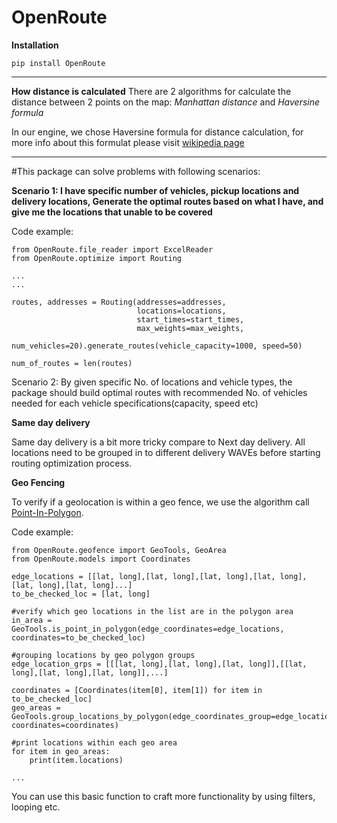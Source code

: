 # OpenRoute

**Installation**

`pip install OpenRoute`

---

**How distance is calculated**
There are 2 algorithms for calculate the distance between 2 points on the map: _Manhattan distance_ and _Haversine formula_

In our engine, we chose Haversine formula for distance calculation, for more info about this formulat please visit [wikipedia page](https://en.wikipedia.org/wiki/Haversine_formula)

---

#This package can solve problems with following scenarios:

**Scenario 1: I have specific number of vehicles, pickup locations and delivery locations, Generate the optimal routes based on what I have, and give me the locations that unable to be covered**


Code example:

    from OpenRoute.file_reader import ExcelReader
    from OpenRoute.optimize import Routing

    ...
    ...

    routes, addresses = Routing(addresses=addresses, 
                                locations=locations,
                                start_times=start_times,
                                max_weights=max_weights,
                                num_vehicles=20).generate_routes(vehicle_capacity=1000, speed=50)

    num_of_routes = len(routes)

Scenario 2: By given specific No. of locations and vehicle types, the package should build optimal routes with recommended No. of vehicles needed for each vehicle specifications(capacity, speed etc)




**Same day delivery**

Same day delivery is a bit more tricky compare to Next day delivery. All locations need to be grouped in to different delivery WAVEs before starting routing optimization process.


**Geo Fencing**

To verify if a geolocation is within a geo fence, we use the algorithm call [Point-In-Polygon](https://en.wikipedia.org/wiki/Point_in_polygon).


Code example:

    from OpenRoute.geofence import GeoTools, GeoArea
    from OpenRoute.models import Coordinates

    edge_locations = [[lat, long],[lat, long],[lat, long],[lat, long],[lat, long],[lat, long]...]
    to_be_checked_loc = [lat, long]

    #verify which geo locations in the list are in the polygon area
    in_area = GeoTools.is_point_in_polygon(edge_coordinates=edge_locations, coordinates=to_be_checked_loc)

    #grouping locations by geo polygon groups
    edge_location_grps = [[[lat, long],[lat, long],[lat, long]],[[lat, long],[lat, long],[lat, long]],...]

    coordinates = [Coordinates(item[0], item[1]) for item in to_be_checked_loc]
    geo_areas = GeoTools.group_locations_by_polygon(edge_coordinates_group=edge_location_grps, coordinates=coordinates)

    #print locations within each geo area
    for item in geo_areas:
        print(item.locations)

    ...
    

You can use this basic function to craft more functionality by using filters, looping etc.

